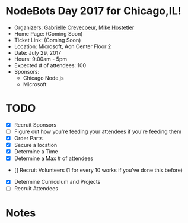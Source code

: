 # NodeBots Day 2017 for Chicago,IL!

 - Organizers: [Gabrielle Crevecoeur](www.twitter.com/nowayshecodes), [Mike Hostetler](www.twitter.com/mikehostetler)
 - Home Page: (Coming Soon)
 - Ticket Link: (Coming Soon)
 - Location: Microsoft, Aon Center Floor 2
 - Date: July 29, 2017
 - Hours: 9:00am - 5pm
 - Expected # of attendees: 100
 - Sponsors:
    - Chicago Node.js
    - Microsoft

# TODO

 - [x] Recruit Sponsors
 - [ ] Figure out how you're feeding your attendees if you're feeding them
 - [x] Order Parts
 - [x] Secure a location
 - [x] Determine a Time
 - [x] Determine a Max # of attendees
 - [] Recruit Volunteers (1 for every 10 works if you've done this before)
 - [x] Determine Curriculum and Projects
 - [ ] Recruit Attendees

# Notes

